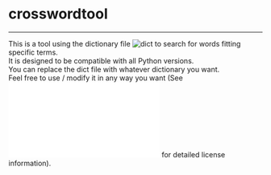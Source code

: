 # crosswordtool

---

This is a tool using the dictionary file ![dict](dict) to search for words fitting specific terms.  
It is designed to be compatible with all Python versions.  
You can replace the dict file with whatever dictionary you want.  
Feel free to use / modify it in any way you want (See ![LICENSE.txt](LICENSE.txt) for detailed license information).
